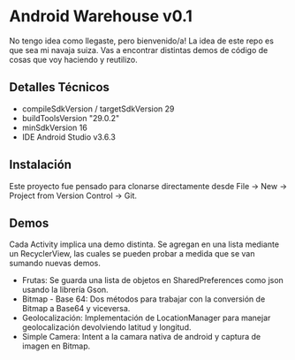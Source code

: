 # Android Warehouse v0.1
No tengo idea como llegaste, pero bienvenido/a!  La idea de este repo es que sea mi navaja suiza. Vas a encontrar distintas demos de código de cosas que voy haciendo y reutilizo.

## Detalles Técnicos
- compileSdkVersion / targetSdkVersion 29
- buildToolsVersion "29.0.2"
- minSdkVersion 16
- IDE Android Studio v3.6.3

## Instalación
Este proyecto fue pensado para clonarse directamente desde File -> New -> Project from Version Control -> Git.

## Demos
Cada Activity implica una demo distinta. Se agregan en una lista mediante un RecyclerView, las cuales se pueden probar a medida que se van sumando nuevas demos.

- Frutas: Se guarda una lista de objetos en SharedPreferences como json usando la librería Gson.
- Bitmap - Base 64: Dos métodos para trabajar con la conversión de Bitmap a Base64 y viceversa.
- Geolocalización: Implementación de LocationManager para manejar geolocalización devolviendo latitud y longitud.
- Simple Camera: Intent a la camara nativa de android y captura de imagen en Bitmap.